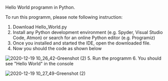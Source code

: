 Hello World programm in Python.

To run this programm, please note following instruction: 
1) Download Hello_World.py 
2) Install any Python development environment (e.g. Spyder, Visual Studio Code, Atmon) or search for an online Python editor (e.g. Programiz)
3) Once you installed and started the IDE, open the downloaded file. 
4) Now you should the code as shown below 

![2020-12-19 10_26_42-Greenshot (2)](https://user-images.githubusercontent.com/53038745/102686349-57ba2580-41e7-11eb-8039-db54db9910ff.png)
5. Run the programm
6. You should see "Hello World" in the console

![2020-12-19 10_27_49-Greenshot (2)](https://user-images.githubusercontent.com/53038745/102686386-bd0e1680-41e7-11eb-81d5-67812595e44c.png)




